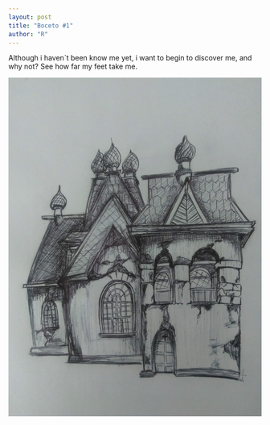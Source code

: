 ```yaml
---
layout: post
title: "Boceto #1"
author: "R"
---
```


Although i haven´t been know me yet, i want to begin to discover me, and why not? See how far my feet take me.


<img title="Boceto1" alt="Casa-vieja-en-el-bosque" src="../assets/blog_images/dibujos/18-03-2021.jpg">